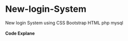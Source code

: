 # New-login-System
New login System using CSS Bootstrap HTML php mysql
<br><br>
<b>Code Explane</b>
